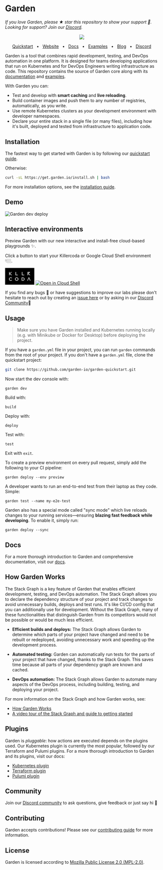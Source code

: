 # Garden

_If you love Garden, please ★ star this repository to show your support :green_heart:. Looking for support? Join our [Discord](https://go.garden.io/discord)._

<p align="center">
  <img src="https://github.com/garden-io/garden/assets/59834693/f62a04cb-44bc-4dd4-8426-398b6cd846fd" align="center">
</p>
<div align="center">
  <a href="https://docs.garden.io/basics/5-min-quickstart/?utm_source=github">Quickstart</a>
  <span>&nbsp;&nbsp;•&nbsp;&nbsp;</span>
  <a href="https://garden.io/?utm_source=github">Website</a>
  <span>&nbsp;&nbsp;•&nbsp;&nbsp;</span>
  <a href="https://docs.garden.io/?utm_source=github">Docs</a>
  <span>&nbsp;&nbsp;•&nbsp;&nbsp;</span>
  <a href="https://github.com/garden-io/garden/tree/0.13.12/examples">Examples</a>
  <span>&nbsp;&nbsp;•&nbsp;&nbsp;</span>
  <a href="https://garden.io/blog/?utm_source=github">Blog</a>
  <span>&nbsp;&nbsp;•&nbsp;&nbsp;</span>
  <a href="https://go.garden.io/discord">Discord</a>
</div>

Garden is a tool that combines rapid development, testing, and DevOps automation in one platform. It is designed for teams developing applications that run on Kubernetes and for DevOps Engineers writing infrastructure as code. This repository contains the source of Garden core along with its [documentation](./docs) and [examples](./examples).

With Garden you can:

- Test and develop with **smart caching** and **live reloading**.
- Build container images and push them to any number of registries, automatically, as you write.
- Use remote Kubernetes clusters as your development environment with developer namespaces.
- Declare your entire stack in a single file (or many files), including how it's built, deployed and tested from infrastructure to application code.

## Installation

The fastest way to get started with Garden is by following our [quickstart guide](https://docs.garden.io/basics/quickstart).

Otherwise:

```sh
curl -sL https://get.garden.io/install.sh | bash
```

For more installation options, see the [installation guide](https://docs.garden.io/basics/quickstart#step-1-install-garden).

## Demo

![Garden dev deploy](https://raw.githubusercontent.com/ShankyJS/garden-quickstart-content/d8095ad1a8615edf49e721b8afcd901f3056e127/dev-mode.gif)

## Interactive environments

Preview Garden with our new interactive and install-free cloud-based playgrounds ✨.

Click a button to start your Killercoda or Google Cloud Shell environment 👇🏼.

<a href="https://go.garden.io/killercoda"><img src="https://raw.githubusercontent.com/garden-io/garden-interactive-environments/main/resources/img/killercoda-logo.png" alt="Killercoda logo in black and white." height="55px"/></a> [![Open in Cloud Shell](https://gstatic.com/cloudssh/images/open-btn.svg)](https://go.garden.io/cloudshell)

If you find any bugs 🐛 or have suggestions to improve our labs please don't hesitate to reach out by creating an [issue here](https://github.com/garden-io/garden-interactive-environments) or by asking in our [Discord Community](https://go.garden.io/discord)🌸

## Usage

> Make sure you have Garden installed and Kubernetes running locally (e.g. with Minikube or Docker for Desktop) before deploying the project.

If you have a `garden.yml` file in your project, you can run `garden` commands from the root of your project. If you don't have a `garden.yml` file, clone the quickstart project:

```sh
git clone https://github.com/garden-io/garden-quickstart.git
```

Now start the dev console with:

```console
garden dev
```

Build with:

```console
build
```

Deploy with:

```console
deploy
```

Test with:

```console
test
```

Exit with `exit`.

To create a preview environment on every pull request, simply add the following to your CI pipeline:

```console
garden deploy --env preview
```

A developer wants to run an end-to-end test from their laptop as they code. Simple:

```console
garden test --name my-e2e-test
```

Garden also has a special mode called "sync mode" which live reloads changes to your running services—ensuring **blazing fast feedback while developing**. To enable it, simply run:

```console
garden deploy --sync
```

## Docs

For a more thorough introduction to Garden and comprehensive documentation, visit our [docs](https://docs.garden.io).

## How Garden Works

The Stack Graph is a key feature of Garden that enables efficient development, testing, and DevOps automation. The Stack Graph allows you to declare the dependency structure of your project and track changes to avoid unnecessary builds, deploys and test runs. It's like CI/CD config that you can additionally use for development. Without the Stack Graph, many of these functionalities that distinguish Garden from its competitors would not be possible or would be much less efficient.

- **Efficient builds and deploys:** The Stack Graph allows Garden to determine which parts of your project have changed and need to be rebuilt or redeployed, avoiding unnecessary work and speeding up the development process.

- **Automated testing:** Garden can automatically run tests for the parts of your project that have changed, thanks to the Stack Graph. This saves time because all parts of your dependency graph are known and cached.

- **DevOps automation:** The Stack Graph allows Garden to automate many aspects of the DevOps process, including building, testing, and deploying your project.

For more information on the Stack Graph and how Garden works, see:

- [How Garden Works](https://docs.garden.io/basics/how-garden-works)
- [A video tour of the Stack Graph and guide to getting started](https://www.youtube.com/watch?app=desktop&v=3gMJWGV0WE8)

## Plugins

Garden is _pluggable_: how actions are executed depends on the plugins used. Our Kubernetes plugin is currently the most popular, followed by our Terraform and Pulumi plugins. For a more thorough introduction to Garden and its plugins, visit our docs:

- [Kubernetes plugin](https://docs.garden.io/guides/remote-kubernetes)
- [Terraform plugin](https://docs.garden.io/terraform-plugin/about)
- [Pulumi plugin](https://docs.garden.io/pulumi-plugin/about)

## Community

Join our [Discord community](https://go.garden.io/discord) to ask questions, give feedback or just say hi 🙂

## Contributing

Garden accepts contributions! Please see our [contributing guide](CONTRIBUTING.md) for more information.

## License

Garden is licensed according to [Mozilla Public License 2.0 (MPL-2.0)](https://github.com/garden-io/garden/blob/main/LICENSE.md).
